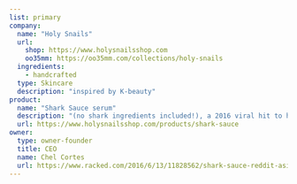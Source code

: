 ```yaml
---
list: primary
company:
  name: "Holy Snails"
  url:
    shop: https://www.holysnailsshop.com
    oo35mm: https://oo35mm.com/collections/holy-snails
  ingredients:
    - handcrafted
  type: Skincare
  description: "inspired by K-beauty"
product:
  name: "Shark Sauce serum"
  description: "(no shark ingredients included!), a 2016 viral hit to hydrate and fight hyperpigmentation"
  url: https://www.holysnailsshop.com/products/shark-sauce
owner:
  type: owner-founder
  title: CEO
  name: Chel Cortes
  url: https://www.racked.com/2016/6/13/11828562/shark-sauce-reddit-asian-beauty-serum
---
```

